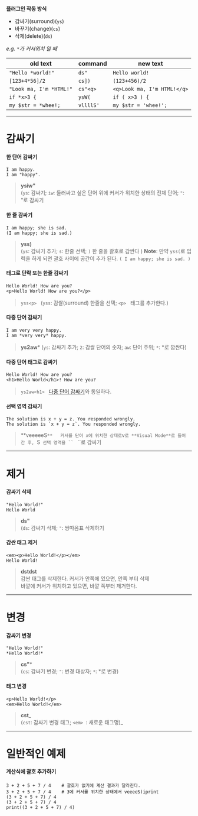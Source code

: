 **플러그인 작동 방식**
- 감싸기(surround)(`ys`)
- 바꾸기(change)(`cs`)
- 삭제(delete)(`ds`)

_e.g. `*`가 커서위치 일 때_

| old text                | command   | new text                  |
| ----------------------- | --------- | ------------------------- |
| `"Hello *world!"`       | `ds"`     | `Hello world!`              |
| `[123+4*56]/2`          | `cs])`    | `(123+456)/2`             |
| `"Look ma, I'm *HTML!"` | `cs"<q>`  | `<q>Look ma, I'm HTML!</q>` |
| `if *x>3 {`             | `ysW(`    | `if ( x>3 ) {`            |
| `my $str = *whee!;`     | `vllllS'` | `my $str = 'whee!';`      |


---
# 감싸기
#### 한 단어 감싸기
```
I am happy.
I am "happy".
```
> **ysiw"**  
> (`ys`: 감싸기; `iw`: 둘러싸고 싶은 단어 위에 커서가 위치한 상태의 전체 단어; `"`: "로 감싸기

#### 한 줄 감싸기
```
I am happy; she is sad.
(I am happy; she is sad.)
```
> **yss)**  
> (`ys`: 감싸기 추가; `s`: 한줄 선택; `)` 한 줄을 괄호로 감싼다 )
> **Note**: 만약 `yss(`로 입력을 하게 되면 괄호 사이에 공간이 추가 된다. `( I am happy; she is sad. )`

#### 태그로 단락 또는 한줄 감싸기
```
Hello World! How are you?
<p>Hello World! How are you?</p>
```
> `yss<p> `
> (`yss`: 감쌀(surround) 한줄을 선택; `<p> ` 태그를 추가한다.)

#### 다중 단어 감싸기
```
I am very very happy.
I am *very very* happy.
```
> **ys2aw***
> (`ys`: 감싸기 추가; `2`: 감쌀 단어의 숫자; `aw`: 단어 주위; `*`: *로 깜싼다)

#### 다중 단어 태그로 감싸기
```
Hello World! How are you?
<h1>Hello World</h1>! How are you?
```
> `ys2aw<h1> `
> [다중 단어 감싸기](https://forteleaf.tistory.com/entry/VIM-Surroundvim-%EC%82%AC%EC%9A%A9%ED%95%98%EA%B8%B0#%EB%8B%A4%EC%A4%91-%EB%8B%A8%EC%96%B4-%EA%B0%90%EC%8B%B8%EA%B8%B0)와 동일하다.

#### 선택 영역 감싸기
```
The solution is x + y = z. You responded wrongly.
The solution is `x + y = z`. You responded wrongly.
```

> **veeeeeS`**  
> 커서를 단어 x에 위치한 상태로`v`로 **Visual Mode**로 들어 간 후, `S` 선택 영역을 `` ` ``로 감싸기
---
# 제거
#### 감싸기 삭제
```
"Hello World!"
Hello World
```

> **ds"**  
> (`ds`: 감싸기 삭제; `"`: 쌍따옴표 삭제하기

#### 감싼 태그 제거
```
<em><p>Hello World!</p></em>
Hello World!
```

> **dstdst**  
> 감싼 태그를 삭제한다. 커서가 안쪽에 있으면, 안쪽 부터 삭제  
> 바깥에 커서가 위치하고 있으면, 바깥 쪽부터 제거한다.
---
# 변경

#### 감싸기 변경
```
"Hello World!"
*Hello World!*
```
> **cs"***  
> (`cs`: 감싸기 변경; `"`: 변경 대상자; `*`: *로 변경)

#### 태그 변경
```
<p>Hello World!</p>
<em>Hello World!</em>
```
> **cst**_  
> (`cst`: 감싸기 변경 태그; `<em> `: 새로운 태그명)_

---
# 일반적인 예제
#### 계산식에 괄호 추가하기
```
3 + 2 + 5 + 7 / 4    # 괄호가 없기에 계산 결과가 달라진다.
3 + 2 + 5 + 7 / 4    # 3에 커서를 위치한 상태에서 veeeeS)iprint
(3 + 2 + 5 + 7) / 4
(3 + 2 + 5 + 7) / 4
print((3 + 2 + 5 + 7) / 4)
```

